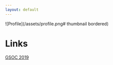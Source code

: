```yaml
---
layout: default
---
```


![Profile](/assets/profile.png# thumbnail bordered)

# Links

[GSOC 2019](/pages/gsoc-2019.md)

